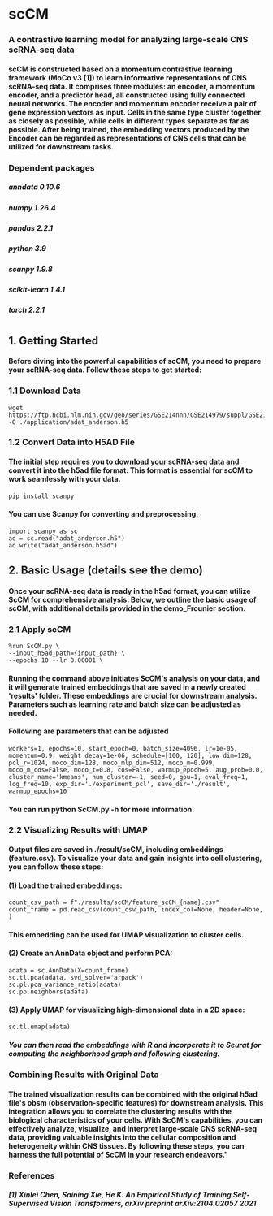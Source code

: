 # scCM
### A contrastive learning model for analyzing large-scale CNS scRNA-seq data
#### scCM is constructed based on a momentum contrastive learning framework (MoCo v3 [1]) to learn informative representations of CNS scRNA-seq data. It comprises three modules: an encoder, a momentum encoder, and a predictor head, all constructed using fully connected neural networks. The encoder and momentum encoder receive a pair of gene expression vectors as input. Cells in the same type cluster together as closely as possible, while cells in different types separate as far as possible. After being trained, the embedding vectors produced by the Encoder can be regarded as representations of CNS cells that can be utilized for downstream tasks. 
### Dependent packages
##### anndata 0.10.6
##### numpy 1.26.4
##### pandas 2.2.1
##### python 3.9
##### scanpy 1.9.8
##### scikit-learn 1.4.1
##### torch 2.2.1
#
#
## 1. Getting Started
#### Before diving into the powerful capabilities of scCM, you need to prepare your scRNA-seq data. Follow these steps to get started:
### 1.1 Download Data

	wget https://ftp.ncbi.nlm.nih.gov/geo/series/GSE214nnn/GSE214979/suppl/GSE214979_filtered_feature_bc_matrix.h5 -O ./application/adat_anderson.h5

### 1.2 Convert Data into H5AD File
#### The initial step requires you to download your scRNA-seq data and convert it into the h5ad file format. This format is essential for scCM to work seamlessly with your data.

	pip install scanpy
 
#### You can use Scanpy for converting and preprocessing.
 	
	import scanpy as sc
	ad = sc.read("adat_anderson.h5") 
 	ad.write("adat_anderson.h5ad")
	
## 2. Basic Usage (details see the demo)
#### Once your scRNA-seq data is ready in the h5ad format, you can utilize ScCM for comprehensive analysis. Below, we outline the basic usage of scCM, with additional details provided in the demo_Frounier section.
### 2.1 Apply scCM

	%run ScCM.py \
	--input_h5ad_path={input_path} \
 	--epochs 10 --lr 0.00001 \

#### Running the command above initiates ScCM's analysis on your data, and it will generate trained embeddings that are saved in a newly created 'results' folder. These embeddings are crucial for downstream analysis. Parameters such as learning rate and batch size can be adjusted as needed.
#### Following are parameters that can be adjusted
	workers=1, epochs=10, start_epoch=0, batch_size=4096, lr=1e-05, momentum=0.9, weight_decay=1e-06, schedule=[100, 120], low_dim=128, pcl_r=1024, moco_dim=128, moco_mlp_dim=512, moco_m=0.999, moco_m_cos=False, moco_t=0.8, cos=False, warmup_epoch=5, aug_prob=0.0, cluster_name='kmeans', num_cluster=-1, seed=0, gpu=1, eval_freq=1, log_freq=10, exp_dir='./experiment_pcl', save_dir='./result', warmup_epochs=10
#### You can run python ScCM.py -h for more information.

### 2.2 Visualizing Results with UMAP
#### Output files are saved in ./result/scCM, including embeddings (feature.csv). To visualize your data and gain insights into cell clustering, you can follow these steps:

#### (1) Load the trained embeddings:

	count_csv_path = f"./results/scCM/feature_scCM_{name}.csv"
	count_frame = pd.read_csv(count_csv_path, index_col=None, header=None, )

#### This embedding can be used for UMAP visualization to cluster cells.

#### (2) Create an AnnData object and perform PCA:

	adata = sc.AnnData(X=count_frame)
	sc.tl.pca(adata, svd_solver='arpack')
	sc.pl.pca_variance_ratio(adata) 
	sc.pp.neighbors(adata) 

#### (3) Apply UMAP for visualizing high-dimensional data in a 2D space:

	sc.tl.umap(adata) 

##### You can then read the embeddings with R and incorperate it to Seurat for computing the neighborhood graph and following clustering.

### Combining Results with Original Data
#### The trained visualization results can be combined with the original h5ad file's obsm (observation-specific features) for downstream analysis. This integration allows you to correlate the clustering results with the biological characteristics of your cells. With ScCM's capabilities, you can effectively analyze, visualize, and interpret large-scale CNS scRNA-seq data, providing valuable insights into the cellular composition and heterogeneity within CNS tissues. By following these steps, you can harness the full potential of ScCM in your research endeavors."

### References
##### [1] Xinlei Chen, Saining Xie, He K. An Empirical Study of Training Self-Supervised Vision Transformers, arXiv preprint arXiv:2104.02057 2021



